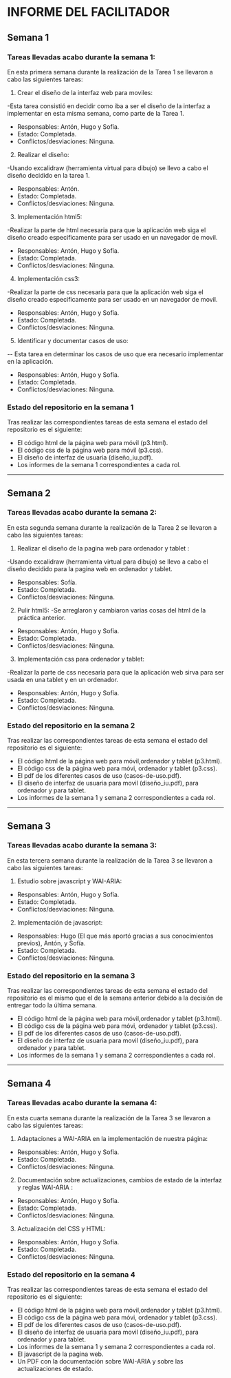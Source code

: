 # INFORME DEL FACILITADOR
## Semana 1


### Tareas llevadas acabo durante la semana 1:

En esta primera semana durante la realización de la Tarea 1 se llevaron a cabo las siguientes tareas:

1. Crear el diseño de la interfaz web para moviles:

-Esta tarea consistió en decidir como iba a ser el diseño de la interfaz a implementar en esta misma semana,
como parte de la Tarea 1.
- Responsables: Antón, Hugo y Sofía.
- Estado: Completada.
- Conflictos/desviaciones: Ninguna.


2. Realizar el diseño:

-Usando excalidraw (herramienta virtual para dibujo) se llevo a cabo el diseño decidido en la tarea 1. 
- Responsables: Antón.
- Estado: Completada.
- Conflictos/desviaciones: Ninguna.

3. Implementación html5:

-Realizar la parte de html necesaria para que la aplicación web siga el diseño creado 
especificamente para ser usado en un navegador de movil.
- Responsables: Antón, Hugo y Sofía.
- Estado: Completada.
- Conflictos/desviaciones: Ninguna.

4. Implementación css3:

-Realizar la parte de css necesaria para que la aplicación web siga el diseño creado 
especificamente para ser usado en un navegador de movil.
- Responsables: Antón, Hugo y Sofía.
- Estado: Completada.
- Conflictos/desviaciones: Ninguna.

5. Identificar y documentar casos de uso:

-- Esta tarea en determinar los casos de uso que era necesario implementar en la aplicación. 
- Responsables: Antón, Hugo y Sofía.
- Estado: Completada.
- Conflictos/desviaciones: Ninguna.

### Estado del repositorio en la semana 1

Tras realizar las correspondientes tareas de esta semana el estado del repositorio es el siguiente:

- El código html de la página web para móvil (p3.html). 
- El código css de la página web para móvil (p3.css).
- El diseño de interfaz de usuaria (diseño_iu.pdf).
- Los informes de la semana 1 correspondientes a cada rol.

---

## Semana 2


### Tareas llevadas acabo durante la semana 2:

En esta segunda semana durante la realización de la Tarea 2 se llevaron a cabo las siguientes tareas:



1. Realizar el diseño de la pagina web para ordenador y tablet :

-Usando excalidraw (herramienta virtual para dibujo) se llevo a cabo el diseño decidido para la pagina web en ordenador y tablet. 
- Responsables: Sofía.
- Estado: Completada.
- Conflictos/desviaciones: Ninguna.

2. Pulir html5:
-Se arreglaron y cambiaron varias cosas del html de la práctica anterior.
- Responsables: Antón, Hugo y Sofía.
- Estado: Completada.
- Conflictos/desviaciones: Ninguna.

3. Implementación css para ordenador y tablet:

-Realizar la parte de css necesaria para que la aplicación web sirva para ser usada en una tablet y en un ordenador.
- Responsables: Antón, Hugo y Sofía.
- Estado: Completada.
- Conflictos/desviaciones: Ninguna.

### Estado del repositorio en la semana 2

Tras realizar las correspondientes tareas de esta semana el estado del repositorio es el siguiente:

- El código html de la página web para móvil,ordenador y tablet (p3.html). 
- El código css de la página web para móvi, ordenador y tablet (p3.css).
- El pdf de los diferentes casos de uso (casos-de-uso.pdf).
- El diseño de interfaz de usuaria para movil (diseño_iu.pdf), para ordenador y para tablet.
- Los informes de la semana 1 y semana 2 correspondientes a cada rol.

---

## Semana 3


### Tareas llevadas acabo durante la semana 3:

En esta tercera semana durante la realización de la Tarea 3 se llevaron a cabo las siguientes tareas:

1. Estudio sobre javascript y WAI-ARIA:
- Responsables: Antón, Hugo y Sofía.
- Estado: Completada.
- Conflictos/desviaciones: Ninguna.

2. Implementación de javascript:
- Responsables: Hugo (El que más aportó gracias a sus conocimientos previos), Antón,  y Sofía.
- Estado: Completada.
- Conflictos/desviaciones: Ninguna.


### Estado del repositorio en la semana 3

Tras realizar las correspondientes tareas de esta semana el estado del repositorio es el mismo que el de la semana anterior debido a la decisión de entregar todo la última semana.

- El código html de la página web para móvil,ordenador y tablet (p3.html). 
- El código css de la página web para móvi, ordenador y tablet (p3.css).
- El pdf de los diferentes casos de uso (casos-de-uso.pdf).
- El diseño de interfaz de usuaria para movil (diseño_iu.pdf), para ordenador y para tablet.
- Los informes de la semana 1 y semana 2 correspondientes a cada rol.

---

## Semana 4


### Tareas llevadas acabo durante la semana 4:

En esta cuarta semana durante la realización de la Tarea 3 se llevaron a cabo las siguientes tareas:

1. Adaptaciones a WAI-ARIA en la implementación de nuestra página:
- Responsables: Antón, Hugo y Sofía.
- Estado: Completada.
- Conflictos/desviaciones: Ninguna.

2. Documentación sobre actualizaciones, cambios de estado de la interfaz y reglas WAI-ARIA :
- Responsables: Antón, Hugo y Sofía.
- Estado: Completada.
- Conflictos/desviaciones: Ninguna.

3. Actualización del CSS y HTML:
- Responsables: Antón, Hugo y Sofía.
- Estado: Completada.
- Conflictos/desviaciones: Ninguna.

### Estado del repositorio en la semana 4

Tras realizar las correspondientes tareas de esta semana el estado del repositorio es el siguiente:

- El código html de la página web para móvil,ordenador y tablet (p3.html). 
- El código css de la página web para móvi, ordenador y tablet (p3.css).
- El pdf de los diferentes casos de uso (casos-de-uso.pdf).
- El diseño de interfaz de usuaria para movil (diseño_iu.pdf), para ordenador y para tablet.
- Los informes de la semana 1 y semana 2 correspondientes a cada rol.
- El javascript de la pagina web.
- Un PDF con la documentación sobre WAI-ARIA y sobre las actualizaciones de estado.

